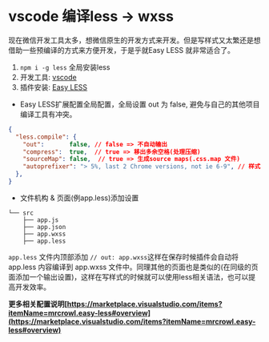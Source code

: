 # vscode 编译less -> wxss

现在微信开发工具太多，想微信原生的开发方式来开发。但是写样式又太繁还是想借助一些预编译的方式来方便开发，于是乎就Easy LESS 就非常适合了。

1. `npm i -g less` 全局安装less
2. 开发工具: [vscode](https://code.visualstudio.com/)
3. 插件安装: [Easy LESS](https://marketplace.visualstudio.com/items?itemName=mrcrowl.easy-less#overview)


+ Easy LESS扩展配置全局配置，全局设置 out 为 false, 避免与自己的其他项目编译工具有冲突。

```json
{
  "less.compile": {
    "out":       false, // false => 不自动输出
    "compress":  true,  // true => 移出多余空格(处理压缩)
    "sourceMap": false,  // true => 生成source maps(.css.map 文件)
    "autoprefixer": "> 5%, last 2 Chrome versions, not ie 6-9", // 样式兼容处理 取值参考: autoprefixer & browserslist配置
  },
}
```

+ 文件机构 & 页面(例app.less)添加设置

```
└── src
    ├── app.js
    ├── app.json
    ├── app.wxss
    ├── app.less
```

`app.less` 文件内顶部添加 `// out: app.wxss`这样在保存时候插件会自动将 app.less 内容编译到 app.wxss 文件中。同理其他的页面也是类似的(在同级的页面添加一个输出设置)，这样在写样式的时候就可以使用less相关语法，也可以提高开发效率。

**更多相关配置说明[https://marketplace.visualstudio.com/items?itemName=mrcrowl.easy-less#overview](https://marketplace.visualstudio.com/items?itemName=mrcrowl.easy-less#overview)**
